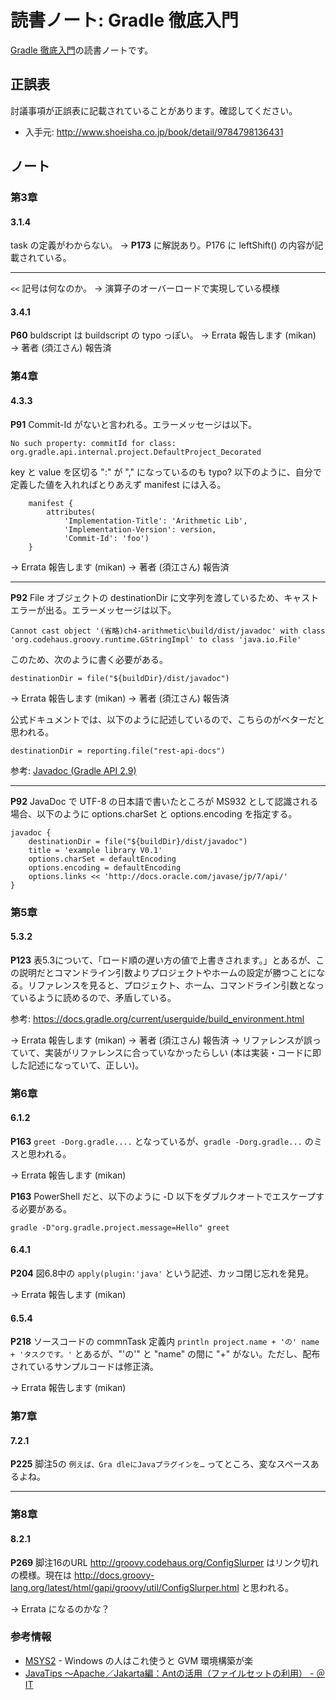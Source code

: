 読書ノート: Gradle 徹底入門
===========================

[Gradle 徹底入門](/workshop/3-gradle.md)の読書ノートです。

## 正誤表

討議事項が正誤表に記載されていることがあります。確認してください。

* 入手元: http://www.shoeisha.co.jp/book/detail/9784798136431

## ノート

### 第3章

#### 3.1.4

task の定義がわからない。
→ **P173** に解説あり。P176 に leftShift() の内容が記載されている。

- - -

`<<` 記号は何なのか。
→ 演算子のオーバーロードで実現している模様

#### 3.4.1

**P60** buldscript は buildscript の typo っぽい。
→ Errata 報告します (mikan) → 著者 (須江さん) 報告済

### 第4章

#### 4.3.3

**P91** Commit-Id がないと言われる。エラーメッセージは以下。
```
No such property: commitId for class: org.gradle.api.internal.project.DefaultProject_Decorated
```
key と value を区切る ":" が "," になっているのも typo?
以下のように、自分で定義した値を入れればとりあえず manifest には入る。

```
	manifest {
		attributes(
			'Implementation-Title': 'Arithmetic Lib',
			'Implementation-Version': version,
			'Commit-Id': 'foo')
	}
```
→ Errata 報告します (mikan) → 著者 (須江さん) 報告済

- - -

**P92** File オブジェクトの destinationDir に文字列を渡しているため、キャストエラーが出る。エラーメッセージは以下。
```
Cannot cast object '(省略)ch4-arithmetic\build/dist/javadoc' with class 'org.codehaus.groovy.runtime.GStringImpl' to class 'java.io.File'
```
このため、次のように書く必要がある。

```
destinationDir = file("${buildDir}/dist/javadoc")
```
→ Errata 報告します (mikan) → 著者 (須江さん) 報告済

公式ドキュメントでは、以下のように記述しているので、こちらのがベターだと思われる。

```
destinationDir = reporting.file("rest-api-docs")
```

参考: [Javadoc (Gradle API 2.9)](https://docs.gradle.org/current/javadoc/org/gradle/api/tasks/javadoc/Javadoc.html)

- - -

**P92** JavaDoc で UTF-8 の日本語で書いたところが MS932 として認識される場合、以下のように options.charSet と options.encoding を指定する。

```
javadoc {
	destinationDir = file("${buildDir}/dist/javadoc")
	title = 'example library V0.1'
	options.charSet = defaultEncoding
	options.encoding = defaultEncoding
	options.links << 'http://docs.oracle.com/javase/jp/7/api/'
}
```

### 第5章

#### 5.3.2

**P123** 表5.3について、「ロード順の遅い方の値で上書きされます。」とあるが、この説明だとコマンドライン引数よりプロジェクトやホームの設定が勝つことになる。リファレンスを見ると、プロジェクト、ホーム、コマンドライン引数となっているように読めるので、矛盾している。

参考: https://docs.gradle.org/current/userguide/build_environment.html

→ Errata 報告します (mikan) → 著者 (須江さん) 報告済 → リファレンスが誤っていて、実装がリファレンスに合っていなかったらしい (本は実装・コードに即した記述になっていて、正しい)。

### 第6章

#### 6.1.2

**P163** `greet -Dorg.gradle....` となっているが、`gradle -Dorg.gradle...` のミスと思われる。

→ Errata 報告します (mikan)

**P163** PowerShell だと、以下のように -D 以下をダブルクオートでエスケープする必要がある。

```
gradle -D"org.gradle.project.message=Hello" greet
```

#### 6.4.1

**P204** 図6.8中の `apply(plugin:'java'` という記述、カッコ閉じ忘れを発見。 

→ Errata 報告します (mikan)

#### 6.5.4

**P218** ソースコードの commnTask 定義内 `println project.name + 'の' name + 'タスクです。'` とあるが、"'の'" と "name" の間に "+" がない。ただし、配布されているサンプルコードは修正済。

→ Errata 報告します (mikan)

### 第7章

#### 7.2.1

**P225** 脚注5の `例えば、Gra dleにJavaプラグインを…` ってところ、変なスペースあるよね。

- - -

### 第8章

#### 8.2.1

**P269** 脚注16のURL http://groovy.codehaus.org/ConfigSlurper はリンク切れの模様。現在は http://docs.groovy-lang.org/latest/html/gapi/groovy/util/ConfigSlurper.html と思われる。

→ Errata になるのかな？

### 参考情報

* [MSYS2](https://msys2.github.io/) - Windows の人はこれ使うと GVM 環境構築が楽
* [JavaTips ～Apache／Jakarta編：Antの活用（ファイルセットの利用） - ＠IT](http://www.atmarkit.co.jp/ait/articles/0410/27/news116.html)
